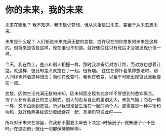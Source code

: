 # 你的未来，我的未来

未来在哪里？ 
我不知道，我不缺少梦想，但从未相信过未来，甚至于从未去想未来。 

未来是什么呢？ 
人们都说未来充满无数的变数，或许现在的你想象的未来是这样的，但将来是否是这样，现在谁也不知道。就好像往往只有死后才会被发现价值一样。 

今天，我在路上，差点和别人相撞一样，那时我准备给对方让路，而对方也想着让路，就这样，彼此却差点就撞在了一起，很有趣。 
往往在你怀着某种想法时，别人同样也怀着这种想法；而你在改变时，我也在改变，以至于可能出现彼此重新撞在一起。 

变数，因你生活充满无数的未知，因未知而出现各式各样不曾想到的悲欢离合。 
每个人都有着自己的生活模式，别人的若与自己的差别太大，未免气恼；而若一模一样，又不由感到悲哀。所以我想准备生活在一起的两个人，更需要是一种平衡和协和，就好像两条线波动着缠绕在一起，互相包容彼此吧~~~ 

所以对于未来在哪里，你我都不需要太早去下决定~~~时候到了，就知道了，不是吗。在这之前，就让一切都保持原味呗~~~
